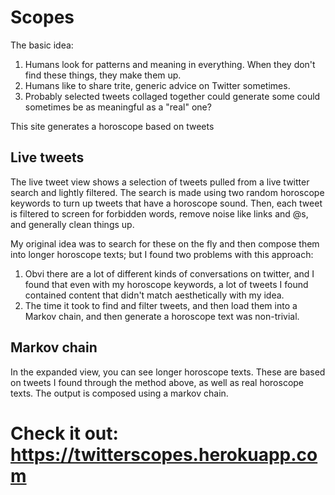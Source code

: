 # Scopes

The basic idea:

1. Humans look for patterns and meaning in everything. When they don't find these things, they make them up.
2. Humans like to share trite, generic advice on Twitter sometimes.
3. Probably selected tweets collaged together could generate some could sometimes be as meaningful as a "real" one?

This site generates a horoscope based on tweets

## Live tweets

The live tweet view shows a selection of tweets pulled from a live twitter search and lightly filtered. The search is made using two random horoscope keywords to turn up tweets that have a horoscope sound. Then, each tweet is filtered to screen for forbidden words, remove noise like links and @s, and generally clean things up.

My original idea was to search for these on the fly and then compose them into longer horoscope texts; but I found two problems with this approach:

1. Obvi there are a lot of different kinds of conversations on twitter, and I found that even with my horoscope keywords, a lot of tweets I found contained content that didn't match aesthetically with my idea.
2. The time it took to find and filter tweets, and then load them into a Markov chain, and then generate a horoscope text was non-trivial.

## Markov chain

In the expanded view, you can see longer horoscope texts. These are based on tweets I found through the method above, as well as real horoscope texts. The output is composed using a markov chain.

# Check it out: https://twitterscopes.herokuapp.com
